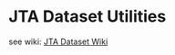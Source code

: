 # JTA Dataset Utilities
see wiki: [JTA Dataset Wiki](https://github.com/BobbySolo/JTA-Utils/wiki/JTA-Dataset)
